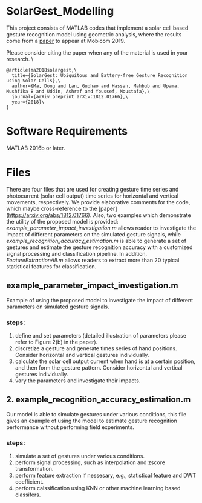 # SolarGest_Modelling

This project consists of MATLAB codes that implement a solar cell based gesture recognition model using geometric analysis, where the results come from a [paper](https://arxiv.org/abs/1812.01766) to appear at Mobicom 2019.   

Please consider citing the paper when any of the material is used in your research. \
```
@article{ma2018solargest,\
  title={SolarGest: Ubiquitous and Battery-free Gesture Recognition using Solar Cells},\
  author={Ma, Dong and Lan, Guohao and Hassan, Mahbub and Upama, Mushfika B and Uddin, Ashraf and Youssef, Moustafa},\
  journal={arXiv preprint arXiv:1812.01766},\
  year={2018}\
}
```


# Software Requirements
MATLAB 2016b or later.

# Files
There are four files that are used for creating gesture time series and photocurrent (solar cell output) time series for horizontal and vertical movements, respectively. We provide elaborative comments for the code, which maybe cross-reference to the [paper] (https://arxiv.org/abs/1812.01766). Also, two examples which demonstrate the utility of the proposed model is provided: *example_parameter_impact_investigation.m* allows reader to investigate the impact of different parameters on the simulated gesture signals, while *example_recognition_accuracy_estimation.m* is able to generate a set of gestures and estimate the gesture recognition accuracy with a customized signal processing and classification pipeline. In addition, *FeatureExtractionAll.m* allows readers to extract more than 20 typical statistical features for classification.

## example_parameter_impact_investigation.m 
Example of using the proposed model to investigate the impact of different parameters on simulated gesture signals.

### steps:
1. define and set parameters (detailed illustration of parameters please refer to Figure 2(b) in the paper).
2. discretize a gesture and generate times series of hand positions. Consider horizontal and vertical gestures individually.
3. calculate the solar cell output current when hand is at a certain position, and then form the gesture pattern. Consider horizontal    and vertical gestures individually.
4. vary the parameters and investigate their impacts.

## 2. example_recognition_accuracy_estimation.m 
Our model is able to simulate gestures under various conditions, this file gives an example of using the model to estimate gesture recognition performance without performing field experiments.

### steps:
1. simulate a set of gestures under various conditions.
2. perform signal processing, such as interpolation and zscore transformation.
3. perform feature extraction if nessesary, e.g., statistical feature and DWT coefficient.
4. perform calssification using KNN or other machine learning based classifers.


